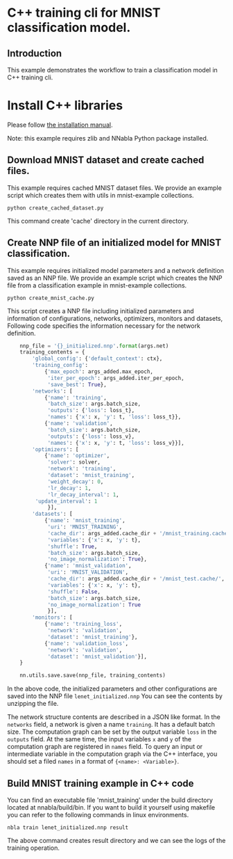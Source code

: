 # C++ training cli for MNIST classification model.

## Introduction

This example demonstrates the workflow to train a classification model in C++ training cli.

# Install C++ libraries

Please follow [the installation manual](https://github.com/sony/nnabla/blob/master/doc/build/build_cpp_utils.md).

Note: this example requires zlib and NNabla Python package installed.

## Download MNIST dataset and create cached files.
This example requires cached MNIST dataset files.
We provide an example script which creates them with utils in mnist-example collections.
```shell
python create_cached_dataset.py
```
This command create 'cache' directory in the current directory.

## Create NNP file of an initialized model for MNIST classification.
This example requires initialized model parameters and a network definition saved as an NNP file.
We provide an example script which creates the NNP file from a classification example in mnist-example collections.

```shell
python create_mnist_cache.py
```

This script creates a NNP file including initialized parameters and information of configurations, networks, optimizers, monitors and datasets,
Following code specifies the information necessary for the network definition.

```python
    nnp_file = '{}_initialized.nnp'.format(args.net)
    training_contents = {
        'global_config': {'default_context': ctx},
        'training_config':
            {'max_epoch': args_added.max_epoch,
             'iter_per_epoch': args_added.iter_per_epoch,
             'save_best': True},
        'networks': [
            {'name': 'training',
             'batch_size': args.batch_size,
             'outputs': {'loss': loss_t},
             'names': {'x': x, 'y': t, 'loss': loss_t}},
            {'name': 'validation',
             'batch_size': args.batch_size,
             'outputs': {'loss': loss_v},
             'names': {'x': x, 'y': t, 'loss': loss_v}}],
        'optimizers': [
            {'name': 'optimizer',
             'solver': solver,
             'network': 'training',
             'dataset': 'mnist_training',
             'weight_decay': 0,
             'lr_decay': 1,
             'lr_decay_interval': 1,
	     'update_interval': 1
             }],
        'datasets': [
            {'name': 'mnist_training',
             'uri': 'MNIST_TRAINING',
             'cache_dir': args_added.cache_dir + '/mnist_training.cache/',
             'variables': {'x': x, 'y': t},
             'shuffle': True,
             'batch_size': args.batch_size,
             'no_image_normalization': True},
            {'name': 'mnist_validation',
             'uri': 'MNIST_VALIDATION',
             'cache_dir': args_added.cache_dir + '/mnist_test.cache/',
             'variables': {'x': x, 'y': t},
             'shuffle': False,
             'batch_size': args.batch_size,
             'no_image_normalization': True
             }],
        'monitors': [
            {'name': 'training_loss',
             'network': 'validation',
             'dataset': 'mnist_training'},
            {'name': 'validation_loss',
             'network': 'validation',
             'dataset': 'mnist_validation'}],
    }

    nn.utils.save.save(nnp_file, training_contents)

```

In the above code, the initialized parameters and other configurations are saved into the NNP file `lenet_initialized.nnp`
You can see the contents by unzipping the file.

The network structure contents are described in a JSON like format.
In the `networks` field, a network is given a name `training`. It has a default batch size.
The computation graph can be set by the output variable `loss` in the `outputs` field.
At the same time, the input variables `x` and `y` of the computation graph are registered in `names` field.
To query an input or intermediate variable in the computation graph via the C++ interface, you should set a filed `names` in a format of `{<name>: <Variable>}`.

## Build MNIST training example in C++ code
You can find an executable file 'mnist_training' under the build directory located at nnabla/build/bin.
If you want to build it yourself using makefile you can refer to the following commands in linux environments.

```shell
nbla train lenet_initialized.nnp result
```

The above command creates result directory and we can see the logs of the training operation.
